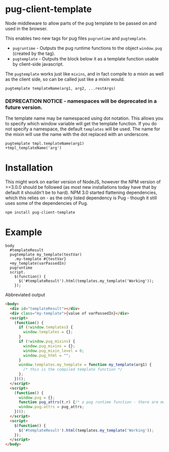 # pug-client-template
Node middleware to allow parts of the pug template to be passed on and used in the browser.

This enables two new tags for pug files `pugruntime` and `pugtemplate`.

* `pugruntime` - Outputs the pug runtime functions to the object `window.pug` (created by the tag).
* `pugtemplate` - Outputs the block below it as a template function usable by client-side javascript.

The `pugtemplate` works just like `mixins`, and in fact compile to a mixin as well as the client side, so can be called just like a mixin would.

```
pugtemplate templateName(arg1, arg2, ...restArgs)
```

### DEPRECATION NOTICE - namespaces will be deprecated in a future version.

The template name may be namespaced using dot notation.  This allows you to specify which window variable will get the template function.  If you do not specify a namespace, the default `templates` will be used.  The name for the mixin will use the name with the dot replaced with an underscore.

```
pugtemplate tmpl.templateName(arg1)
+tmpl_templateName('arg')
```

# Installation

This might work on earlier version of NodeJS, however the NPM version of >=3.0.0 should be followed (as most new installations today have that by default it shouldn't be to hard).  NPM 3.0 started flattening dependencies, which this relies on - as the only listed dependency is Pug - though it still uses some of the dependencies of Pug.

```
npm install pug-client-template
```

# Example
```pug
body
  #templateResult
  pugtemplate my_template(testVar)
    .my-template #{testVar}
  +my_template(varPassedIn)
  pugruntime
  script.
    $(function() {
      $('#templateResult').html(templates.my_template('Working'));
    });
```
Abbreviated output
```html
<body>
  <div id="templateResult"></div>
  <div class="my-template">{value of varPassedIn}</div>
  <script>
    (function() {
      if (!window.templates) {
        window.templates = {};
      }
      if (!window.pug_mixins) {
        window.pug_mixins = {};
        window.pug_mixin_level = 0;
        window.pug_html = "";
      }
      window.templates.my_template = function my_template(arg1) {
        /* this is the compiled template function */
      };
    })();
  </script>
  <script>
    (function() {
      window.pug = {};
      function pug_attrs(t,r) {/* a pug runtime function - there are more than one */}
      window.pug.attrs = pug_attrs;
    })();
  </script>
  <script>
    $(function() {
      $('#templateResult').html(templates.my_template('Working'));
    });
  </script>
</body>
```